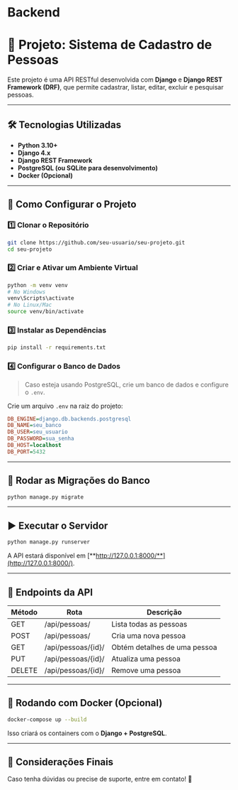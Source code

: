 # Backend

# 📌 Projeto: Sistema de Cadastro de Pessoas

Este projeto é uma API RESTful desenvolvida com **Django** e **Django REST Framework (DRF)**, que permite cadastrar, listar, editar, excluir e pesquisar pessoas.

---

## 🛠️ Tecnologias Utilizadas

- **Python 3.10+**
- **Django 4.x**
- **Django REST Framework**
- **PostgreSQL (ou SQLite para desenvolvimento)**
- **Docker (Opcional)**

---

## 🚀 Como Configurar o Projeto

### **1️⃣ Clonar o Repositório**

```sh
git clone https://github.com/seu-usuario/seu-projeto.git
cd seu-projeto
```

### **2️⃣ Criar e Ativar um Ambiente Virtual**

```sh
python -m venv venv
# No Windows
venv\Scripts\activate
# No Linux/Mac
source venv/bin/activate
```

### **3️⃣ Instalar as Dependências**

```sh
pip install -r requirements.txt
```

### **4️⃣ Configurar o Banco de Dados**

> Caso esteja usando PostgreSQL, crie um banco de dados e configure o `.env`.

Crie um arquivo `.env` na raiz do projeto:

```ini
DB_ENGINE=django.db.backends.postgresql
DB_NAME=seu_banco
DB_USER=seu_usuario
DB_PASSWORD=sua_senha
DB_HOST=localhost
DB_PORT=5432
```
---

## 🔄 Rodar as Migrações do Banco

```sh
python manage.py migrate
```

---

## ▶️ Executar o Servidor

```sh
python manage.py runserver
```

A API estará disponível em [**http://127.0.0.1:8000/**](http://127.0.0.1:8000/).

---

## 📡 Endpoints da API

| Método | Rota               | Descrição                    |
| ------ | ------------------ | ---------------------------- |
| GET    | /api/pessoas/      | Lista todas as pessoas       |
| POST   | /api/pessoas/      | Cria uma nova pessoa         |
| GET    | /api/pessoas/{id}/ | Obtém detalhes de uma pessoa |
| PUT    | /api/pessoas/{id}/ | Atualiza uma pessoa          |
| DELETE | /api/pessoas/{id}/ | Remove uma pessoa            |

---

## 🐳 Rodando com Docker (Opcional)

```sh
docker-compose up --build
```

Isso criará os containers com o **Django + PostgreSQL**.

---

## 📌 Considerações Finais

Caso tenha dúvidas ou precise de suporte, entre em contato! 🚀
